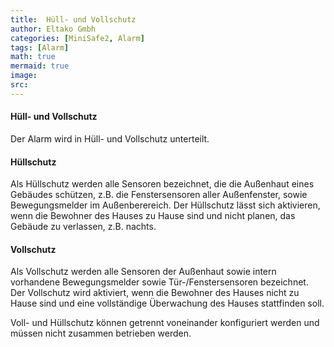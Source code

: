 ```yaml
---
title:  Hüll- und Vollschutz
author: Eltako Gmbh
categories: [MiniSafe2, Alarm]
tags: [Alarm]
math: true
mermaid: true
image:
src:
---
```




#### Hüll- und Vollschutz

Der Alarm wird in Hüll- und Vollschutz unterteilt.

#### Hüllschutz

Als Hüllschutz werden alle Sensoren bezeichnet, die die Außenhaut eines
Gebäudes schützen, z.B. die Fenstersensoren aller Außenfenster, sowie
Bewegungsmelder im Außenberereich. Der Hüllschutz lässt sich aktivieren,
wenn die Bewohner des Hauses zu Hause sind und nicht planen, das Gebäude
zu verlassen, z.B. nachts.

#### Vollschutz

Als Vollschutz werden alle Sensoren der Außenhaut sowie intern
vorhandene Bewegungsmelder sowie Tür-/Fenstersensoren bezeichnet. Der
Vollschutz wird aktiviert, wenn die Bewohner des Hauses nicht zu Hause
sind und eine vollständige Überwachung des Hauses stattfinden soll.

Voll- und Hüllschutz können getrennt voneinander konfiguriert werden und
müssen nicht zusammen betrieben werden.
